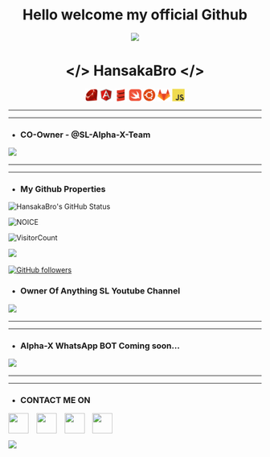 
<h1 align="center"><b>Hello welcome my official Github </b> </h1> 

<p align='center'>
  <a href="https://github.com/HansakaBro" alt="made-with-python"> <img src="https://camo.githubusercontent.com/2c8b3670d933220ae3c023fa1d568682975cce3f10799d0d3ff5ecac394b4ee8/68747470733a2f2f6d656469612e67697068792e636f6d2f6d656469612f31326f75664342304d795a31476f2f67697068792e676966"width="50" /> </a>
</p>

## <h1 align="center"> </> HansakaBro </> </h1>

<!-- programming langs i work-->
<p align="center">
<img src="https://raw.githubusercontent.com/devicons/devicon/master/icons/ruby/ruby-original.svg" width="25px" height="25px"/>
<img src="https://raw.githubusercontent.com/devicons/devicon/master/icons/angularjs/angularjs-original.svg" width="25px" height="25px"/>
<img src="https://raw.githubusercontent.com/devicons/devicon/master/icons/scala/scala-original.svg" width="25px" height="25px"/>
<img src="https://raw.githubusercontent.com/devicons/devicon/master/icons/swift/swift-original.svg" width="25px" height="25px"/>
<img src="https://raw.githubusercontent.com/devicons/devicon/master/icons/ubuntu/ubuntu-plain.svg" width="25px" height="25px"/>
<img src="https://raw.githubusercontent.com/devicons/devicon/master/icons/gitlab/gitlab-original.svg" width="25px" height="25px"/>
<img src="https://raw.githubusercontent.com/devicons/devicon/master/icons/javascript/javascript-original.svg" width="25px" height="25px"/>

---
 ___
 - <h3><b>CO-Owner - @SL-Alpha-X-Team </b></h1> 

<p><a href="https://github.com/HansakaBro"><img src="https://telegra.ph/file/79153c2bf6cbd32fc5a8a.jpg" width="400"></a></p>

---
 ___
 
 - <h3><b>My Github Properties</b></h1>
 
![HansakaBro's GitHub Status](https://github-readme-stats.vercel.app/api?username=HansakaBro&theme=dark&show_icons=true)

![NOICE](https://github-readme-stats.vercel.app/api/top-langs/?username=HansakaBro&theme=dark&show_icons=true)

![VisitorCount](https://profile-counter.glitch.me/{HansakaBro}/count.svg)

<p>
  <a href="https://github.com/HansakaBro">
    <img src="https://komarev.com/ghpvc/?username=HansakaBro&label=Profile%20views&color=ff69b4&label=Profile+Views&style=plastic">

  
[![GitHub followers](https://img.shields.io/github/followers/HansakaBro.svg?style=social&label=Follow&maxAge=2592000)](https://github.com/HansakaBro?tab=followers)


- <h3><b>Owner Of Anything SL Youtube Channel</b></h1> 

<p><a href="https://www.youtube.com/channel/UC6ZgCl_f6YPxAsrzWhApPow"><img src="https://telegra.ph/file/9b5f188c4ee02c2ca4acc.jpg" width="400"></a></p>

---
 ___

- <h3><b> Alpha-X WhatsApp BOT Coming soon...</b></h1> 

<p><a href="https://github.com/SL-Alpha-X-Team"><img src="https://telegra.ph/file/92af70c5978d87439119a.jpg" width="400"></a></p>

---
 ___
 
- <h3><b> CONTACT ME ON</b></h1>

<p align="left">
<a href="https://t.me/HaNsAkAhIrUsHaN" target="blank"><img align="center" src="https://cdn4.iconfinder.com/data/icons/logos-and-brands/512/335_Telegram_logo-256.png"  height="40" width="40" /></a> &nbsp;&nbsp;
<a href="https://www.instagram.com/hansaka.hirushan.311" target="blank"><img align="center" src="https://cdn2.iconfinder.com/data/icons/social-icons-33/128/Instagram-256.png"  height="40" width="40" /></a> &nbsp;&nbsp;
<a href="https://www.facebook.com/Anything-SL-10022240" target="blank"><img align="center" src="https://cdn3.iconfinder.com/data/icons/2018-social-media-logotypes/1000/2018_social_media_popular_app_logo_facebook-256.png" height="40" width="40" /></a> &nbsp;&nbsp;
<a href="https://www.youtube.com/channel/UC6ZgCl_f6YPxAsrzWhApPow" target="blank"><img align="center" src="https://cdn3.iconfinder.com/data/icons/2018-social-media-logotypes/1000/2018_social_media_popular_app_logo_youtube-256.png" height="40" width="40" /></a> &nbsp;&nbsp;
</p>

<img src="https://octodex.github.com/images/daftpunktocat-thomas.gif" width=300px>
